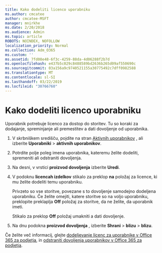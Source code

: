 ```yaml
---
title: Kako dodeliti licenco uporabniku
ms.author: cmcatee
author: cmcatee-MSFT
manager: mnirkhe
ms.date: 2/20/2018
ms.audience: Admin
ms.topic: article
ROBOTS: NOINDEX, NOFOLLOW
localization_priority: Normal
ms.collection: Adm_O365
ms.custom: ''
ms.assetid: 7fd08e48-6f3c-4259-88da-4d06288f2b7d
ms.openlocfilehash: e437b5c029c8488589bd2636b265d09af550690c
ms.sourcegitcommit: 03a156a9c9740521155a30775492c7dff0982588
ms.translationtype: MT
ms.contentlocale: sl-SI
ms.lasthandoff: 03/22/2019
ms.locfileid: "30766760"
---
```

# <a name="how-to-assign-a-license-to-a-user"></a>Kako dodeliti licenco uporabniku

Uporabnik potrebuje licenco za dostop do storitev. Tu so koraki za dodajanje, spreminjanje ali premestitev a dati dovoljenje od uporabnika.
  
1. V skrbniškem središču, pojdite na stran [Aktivnih uporabnikov](https://go.microsoft.com/fwlink/p/?linkid=834822) , ali izberite **Uporabniki** \> **aktivnih uporabnikov**.
    
2. Potrdite polje poleg imena uporabnika, kateremu želite dodeliti, spremeniti ali odstraniti dovoljenja.
    
3. Na desni, v vrstici **proizvod dovoljenja** izberite **Uredi**.
    
4. V podoknu **licencah izdelkov** stikalo za preklop **na** položaj za licence, ki mu želite dodeliti temu uporabniku. 
    
    Privzeto so vse storitve, povezane s to dovoljenje samodejno dodeljena uporabniku. Če želite omejiti, katere storitve so na voljo uporabniku, preklopite preklaplja **Off** položaj za storitve, da ne želite, da uporabnik imeti. 
    
    Stikalo za preklop **Off** položaj umakniti a dati dovoljenje. 
    
5. Na dnu podokna **proizvod dovoljenja** , izberite **Shrani** \> **blizu** \> **blizu**.
    
Če želite več informacij, glejte [dodeljevanje licenc za uporabnike v Office 365 za podjetja](https://support.office.com/article/997596b5-4173-4627-b915-36abac6786dc), in [odstraniti dovoljenja uporabnikov v Office 365 za podjetja](https://support.office.com/article/9b497c85-d0a4-4735-80fa-d3565bc05bd1).
  

